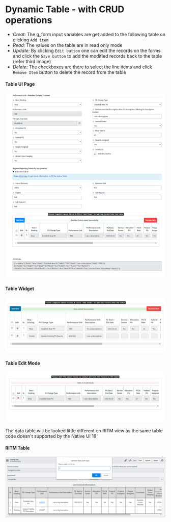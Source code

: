 # Dynamic Table - with CRUD operations

* *Creat:* The g_form input variables are get added to the following table on clicking `Add item`
* *Read:* The values on the table are in read only mode
* *Update:* By clicking `Edit button` one can edit the records on the forms and click the `Save button` to add the modified records back to the table (refer third image)
* *Delete:* The checkboxes are there to select the line items and click `Remove Item` button to delete the record from the table

#### Table UI Page
![Table UI Page](https://github.com/Decoder-Paul/ServiceNow-Development/blob/master/Dynamic%20Table%20Widget%20-%20UI%20Page/Table%20UI%20Page.PNG)

#### Table Widget
![Table Widget](https://github.com/Decoder-Paul/ServiceNow-Development/blob/master/Dynamic%20Table%20Widget%20-%20UI%20Page/Table%20Widget.PNG)

#### Table Edit Mode
![Table Edit Mode](https://github.com/Decoder-Paul/ServiceNow-Development/blob/master/Dynamic%20Table%20Widget%20-%20UI%20Page/Edit%20mode.PNG)

The data table will be looked little different on RITM view as the same table code doesn't supported by the Native UI 16

#### RITM Table
![RITM Table](https://github.com/Decoder-Paul/ServiceNow-Development/blob/master/Dynamic%20Table%20Widget%20-%20UI%20Page/RITM%20Table.PNG)

